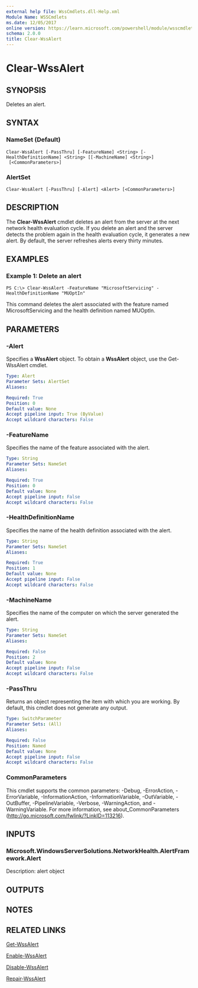 ```yaml
---
external help file: WssCmdlets.dll-Help.xml
Module Name: WSSCmdlets
ms.date: 12/05/2017
online version: https://learn.microsoft.com/powershell/module/wsscmdlets/clear-wssalert?view=windowsserver2012r2-ps&wt.mc_id=ps-gethelp
schema: 2.0.0
title: Clear-WssAlert
---
```


# Clear-WssAlert

## SYNOPSIS
Deletes an alert.

## SYNTAX

### NameSet (Default)
```
Clear-WssAlert [-PassThru] [-FeatureName] <String> [-HealthDefinitionName] <String> [[-MachineName] <String>]
 [<CommonParameters>]
```

### AlertSet
```
Clear-WssAlert [-PassThru] [-Alert] <Alert> [<CommonParameters>]
```

## DESCRIPTION
The **Clear-WssAlert** cmdlet deletes an alert from the server at the next network health evaluation cycle.
If you delete an alert and the server detects the problem again in the health evaluation cycle, it generates a new alert.
By default, the server refreshes alerts every thirty minutes.

## EXAMPLES

### Example 1: Delete an alert
```
PS C:\> Clear-WssAlert -FeatureName "MicrosoftServicing" -HealthDefinitionName "MUOptIn"
```

This command deletes the alert associated with the feature named MicrosoftServicing and the health definition named MUOptIn.

## PARAMETERS

### -Alert
Specifies a **WssAlert** object.
To obtain a **WssAlert** object, use the Get-WssAlert cmdlet.

```yaml
Type: Alert
Parameter Sets: AlertSet
Aliases: 

Required: True
Position: 0
Default value: None
Accept pipeline input: True (ByValue)
Accept wildcard characters: False
```

### -FeatureName
Specifies the name of the feature associated with the alert.

```yaml
Type: String
Parameter Sets: NameSet
Aliases: 

Required: True
Position: 0
Default value: None
Accept pipeline input: False
Accept wildcard characters: False
```

### -HealthDefinitionName
Specifies the name of the health definition associated with the alert.

```yaml
Type: String
Parameter Sets: NameSet
Aliases: 

Required: True
Position: 1
Default value: None
Accept pipeline input: False
Accept wildcard characters: False
```

### -MachineName
Specifies the name of the computer on which the server generated the alert.

```yaml
Type: String
Parameter Sets: NameSet
Aliases: 

Required: False
Position: 2
Default value: None
Accept pipeline input: False
Accept wildcard characters: False
```

### -PassThru
Returns an object representing the item with which you are working.
By default, this cmdlet does not generate any output.

```yaml
Type: SwitchParameter
Parameter Sets: (All)
Aliases: 

Required: False
Position: Named
Default value: None
Accept pipeline input: False
Accept wildcard characters: False
```

### CommonParameters
This cmdlet supports the common parameters: -Debug, -ErrorAction, -ErrorVariable, -InformationAction, -InformationVariable, -OutVariable, -OutBuffer, -PipelineVariable, -Verbose, -WarningAction, and -WarningVariable. For more information, see about_CommonParameters (http://go.microsoft.com/fwlink/?LinkID=113216).

## INPUTS

### Microsoft.WindowsServerSolutions.NetworkHealth.AlertFramework.Alert
Description: alert object

## OUTPUTS

## NOTES

## RELATED LINKS

[Get-WssAlert](./Get-WssAlert.md)

[Enable-WssAlert](./Enable-WssAlert.md)

[Disable-WssAlert](./Disable-WssAlert.md)

[Repair-WssAlert](./Repair-WssAlert.md)

